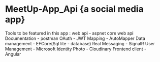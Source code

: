 # MeetUp-App_Api {a social media app}
Tools to be featured in this app :
web api - aspnet core web api
Documentation - postman
OAuth - JWT
Mapping - AutoMapper
Data management - EFCore(Sql lite - database)
Real Messaging - SignalR
User Management - Microsoft Identity
Photo - Cloudinary
Frontend client - Angular


